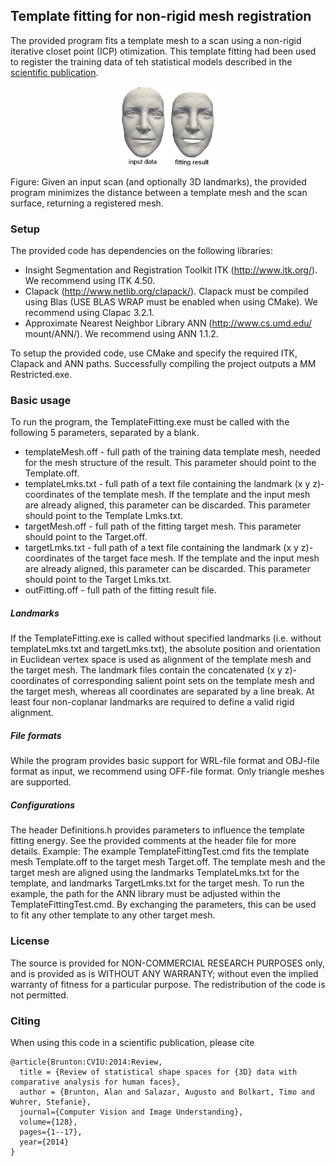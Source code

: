 ## Template fitting for non-rigid mesh registration

The provided program fits a template mesh to a scan using a non-rigid iterative closet point (ICP) otimization. This template fitting had been used to register the training data of teh statistical models described in the [scientific publication](https://arxiv.org/pdf/1209.6491.pdf).

<p align="center"> 
<img src="img/TemplateFitting.png" width="30%">
</p>
Figure: Given an input scan (and optionally 3D landmarks), the provided program minimizes the distance between a template mesh and the scan surface, returning a registered mesh. 

### Setup

The provided code has dependencies on the following libraries:
* Insight Segmentation and Registration Toolkit ITK (http://www.itk.org/). We recommend using ITK 4.50.
* Clapack (http://www.netlib.org/clapack/). Clapack must be compiled using Blas (USE BLAS WRAP must be enabled when using CMake). We recommend using Clapac 3.2.1.
* Approximate Nearest Neighbor Library ANN (http://www.cs.umd.edu/ mount/ANN/). We recommend using ANN 1.1.2.

To setup the provided code, use CMake and specify the required ITK, Clapack and ANN paths. Successfully compiling the project outputs a MM Restricted.exe.

### Basic usage

To run the program, the TemplateFitting.exe must be called with the following 5 parameters, separated by a blank.
* templateMesh.off - full path of the training data template mesh, needed for the mesh structure of the result. This parameter should point to the Template.off.
* templateLmks.txt - full path of a text file containing the landmark (x y z)-coordinates of the template mesh. If the template and the input mesh are already aligned, this parameter can be discarded. This parameter should point to the Template Lmks.txt.
* targetMesh.off - full path of the fitting target mesh. This parameter should point to the Target.off.
* targetLmks.txt - full path of a text file containing the landmark (x y z)-coordinates of the target face mesh. If the template and the input mesh are already aligned, this parameter can be discarded. This parameter should point to the Target Lmks.txt.
* outFitting.off - full path of the fitting result file.

##### Landmarks 
If the TemplateFitting.exe is called without specified landmarks (i.e. without templateLmks.txt and targetLmks.txt), the absolute position and orientation in Euclidean vertex space is used as alignment of the template mesh and the target mesh. The landmark files contain the concatenated (x y z)-coordinates of corresponding salient point sets on the template mesh and the target mesh, whereas all coordinates are separated by a line break. At least four non-coplanar landmarks are required to define a valid rigid alignment.

##### File formats 
While the program provides basic support for WRL-file format and OBJ-file format as input, we recommend using OFF-file format. Only triangle meshes are supported.

##### Configurations 
The header Definitions.h provides parameters to influence the template fitting energy. See the provided comments at the header file for more details. Example: The example TemplateFittingTest.cmd fits the template mesh Template.off to the target mesh Target.off. The template mesh and the target mesh are aligned using the landmarks TemplateLmks.txt for the template, and landmarks TargetLmks.txt for the target mesh. To run the example, the path for the ANN library must be adjusted within the TemplateFittingTest.cmd. By exchanging the parameters, this can be used to fit any other template to any other target mesh.


### License
The source is provided for NON-COMMERCIAL RESEARCH PURPOSES only, and is provided as is WITHOUT ANY WARRANTY; without even the implied warranty of fitness for a particular purpose. The redistribution of the code is not permitted.

### Citing

When using this code in a scientific publication, please cite 
```
@article{Brunton:CVIU:2014:Review,
  title = {Review of statistical shape spaces for {3D} data with comparative analysis for human faces},
  author = {Brunton, Alan and Salazar, Augusto and Bolkart, Timo and Wuhrer, Stefanie},
  journal={Computer Vision and Image Understanding},
  volume={128},
  pages={1--17},
  year={2014}
}
```
